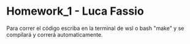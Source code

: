 # Homework_1 - Luca Fassio

Para correr el código escriba en la terminal de wsl o bash "make" y se compilará y correrá automaticamente.